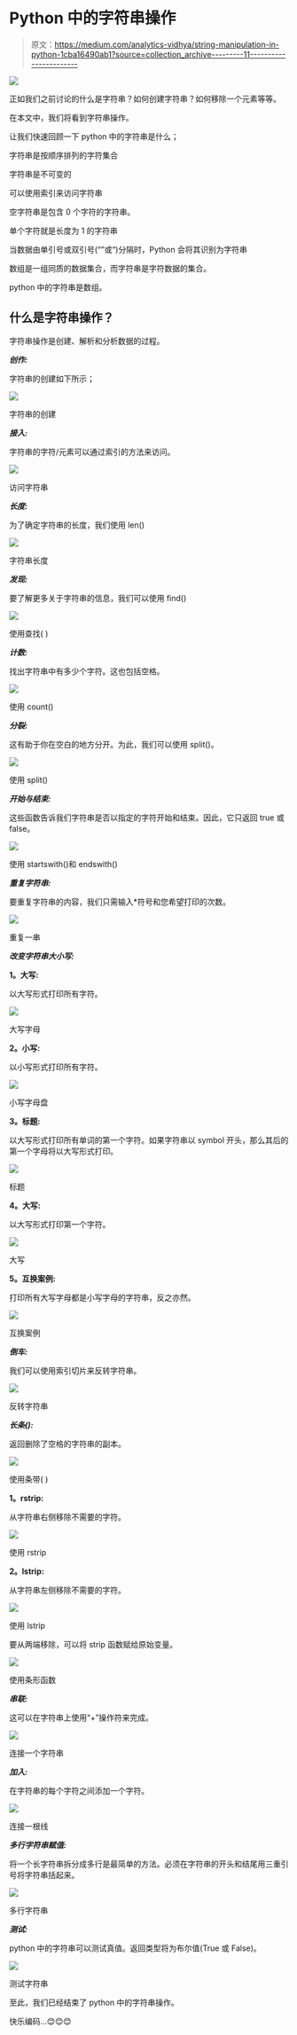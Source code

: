 # Python 中的字符串操作

> 原文：<https://medium.com/analytics-vidhya/string-manipulation-in-python-1cba16490ab1?source=collection_archive---------11----------------------->

![](img/47a7a48e6a7d15c9d1487e65c44aae03.png)

正如我们之前讨论的什么是字符串？如何创建字符串？如何移除一个元素等等。

在本文中，我们将看到字符串操作。

让我们快速回顾一下 python 中的字符串是什么；

字符串是按顺序排列的字符集合

字符串是不可变的

可以使用索引来访问字符串

空字符串是包含 0 个字符的字符串。

单个字符就是长度为 1 的字符串

当数据由单引号或双引号(“”或“)分隔时，Python 会将其识别为字符串

数组是一组同质的数据集合，而字符串是字符数据的集合。

python 中的字符串是数组。

## 什么是字符串操作？

字符串操作是创建、解析和分析数据的过程。

***创作:***

字符串的创建如下所示；

![](img/da552f2d07d6db74df54d4a86f4c00b5.png)

字符串的创建

***接入:***

字符串的字符/元素可以通过索引的方法来访问。

![](img/3b68ee70ff1f3c91e7491f64178b53e0.png)

访问字符串

***长度:***

为了确定字符串的长度，我们使用 len()

![](img/8d61fc315b578b7d66ece16025cdcf82.png)

字符串长度

***发现:***

要了解更多关于字符串的信息，我们可以使用 find()

![](img/8e77ca1cd6c87bc13a24a7abb876bdac.png)

使用查找( )

***计数:***

找出字符串中有多少个字符。这也包括空格。

![](img/6cb18605063ed871f56057b4938cf9db.png)

使用 count()

***分裂:***

这有助于你在空白的地方分开。为此，我们可以使用 split()。

![](img/849291d68ec1479ba765ec271296d492.png)

使用 split()

***开始与结束:***

这些函数告诉我们字符串是否以指定的字符开始和结束。因此，它只返回 true 或 false。

![](img/bd3ec1e747ce665ff20fc3bcf09be72f.png)

使用 startswith()和 endswith()

***重复字符串:***

要重复字符串的内容，我们只需输入*符号和您希望打印的次数。

![](img/d0ff19344f5a34e8d85964d416914e2e.png)

重复一串

***改变字符串大小写:***

**1。大写:**

以大写形式打印所有字符。

![](img/e25a8506987ab038a81521c77b770cf5.png)

大写字母

**2。小写:**

以小写形式打印所有字符。

![](img/c50345dbe2ee6a3d5b2c369014db8100.png)

小写字母盘

**3。标题:**

以大写形式打印所有单词的第一个字符。如果字符串以 symbol 开头，那么其后的第一个字母将以大写形式打印。

![](img/9a51a5a7f78e5d4025c935ce8d4d4025.png)

标题

**4。大写:**

以大写形式打印第一个字符。

![](img/28540e8391ed71126319e4d6059a2780.png)

大写

**5。互换案例:**

打印所有大写字母都是小写字母的字符串，反之亦然。

![](img/4ba78616d3fbf51a1f967121d0ac86b2.png)

互换案例

***倒车:***

我们可以使用索引切片来反转字符串。

![](img/e6ae045c3f41aad3d2fa96b484178eec.png)

反转字符串

***长条():***

返回删除了空格的字符串的副本。

![](img/d9ad7c4692b0edcb071f89cd47e658ea.png)

使用条带( )

**1。rstrip:**

从字符串右侧移除不需要的字符。

![](img/d49c56e9b70ba9252c38ce432048ab24.png)

使用 rstrip

**2。lstrip:**

从字符串左侧移除不需要的字符。

![](img/02f03ef35d05b79eb5290723a7e44d40.png)

使用 lstrip

要从两端移除，可以将 strip 函数赋给原始变量。

![](img/c7bba9aa5570634092c686bdfdb7e034.png)

使用条形函数

***串联:***

这可以在字符串上使用“+”操作符来完成。

![](img/2feeaa76cde4465b35f317c918446eb6.png)

连接一个字符串

***加入:***

在字符串的每个字符之间添加一个字符。

![](img/951b48f7c712863a0e5f17c71c058fb9.png)

连接一根线

***多行字符串赋值:***

将一个长字符串拆分成多行是最简单的方法。必须在字符串的开头和结尾用三重引号将字符串括起来。

![](img/496ab50e8eeff9367504017c0d9daa92.png)

多行字符串

***测试:***

python 中的字符串可以测试真值。返回类型将为布尔值(True 或 False)。

![](img/7151083660f6a50b10737c5851103559.png)

测试字符串

至此，我们已经结束了 python 中的字符串操作。

快乐编码…😊😊😊